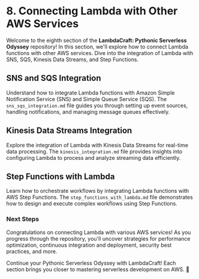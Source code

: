 # 8. Connecting Lambda with Other AWS Services

Welcome to the eighth section of the **LambdaCraft: Pythonic Serverless Odyssey** repository! In this section, we'll explore how to connect Lambda functions with other AWS services. Dive into the integration of Lambda with SNS, SQS, Kinesis Data Streams, and Step Functions.

## SNS and SQS Integration

Understand how to integrate Lambda functions with Amazon Simple Notification Service (SNS) and Simple Queue Service (SQS). The `sns_sqs_integration.md` file guides you through setting up event sources, handling notifications, and managing message queues effectively.

## Kinesis Data Streams Integration

Explore the integration of Lambda with Kinesis Data Streams for real-time data processing. The `kinesis_integration.md` file provides insights into configuring Lambda to process and analyze streaming data efficiently.

## Step Functions with Lambda

Learn how to orchestrate workflows by integrating Lambda functions with AWS Step Functions. The `step_functions_with_lambda.md` file demonstrates how to design and execute complex workflows using Step Functions.

### Next Steps

Congratulations on connecting Lambda with various AWS services! As you progress through the repository, you'll uncover strategies for performance optimization, continuous integration and deployment, security best practices, and more.

Continue your Pythonic Serverless Odyssey with LambdaCraft! Each section brings you closer to mastering serverless development on AWS. 🚀